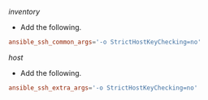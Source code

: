 

_inventory_

* Add the following.

```conf
ansible_ssh_common_args='-o StrictHostKeyChecking=no'
```
_host_

* Add the following.
```conf
ansible_ssh_extra_args='-o StrictHostKeyChecking=no'
```
